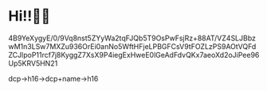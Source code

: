 # Hi!!👋👋

4B9YeXygyE/0/9Vq8nst5ZYyWa2tqFJQb5T9OsPwFsjRz+88AT/VZ4SLJBbzwM1n3LSw7MXZu936OrEi0anNo5WftHFjeLPBGFCsV9tFOZLzPS9AOtVQFdZCJlpoP11rcf7j8KyggZ7XsX9P4iegExHweE0lGeAdFdvQKx7aeoXd2oJiPee96Up5KRV5HN21

dcp->h16->dcp+name->h16
